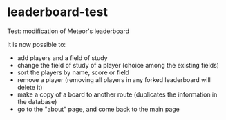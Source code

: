 leaderboard-test
================

Test: modification of Meteor's leaderboard

It is now possible to:
- add players and a field of study
- change the field of study of a player (choice among the existing fields)
- sort the players by name, score or field
- remove a player (removing all players in any forked leaderboard will delete it)
- make a copy of a board to another route (duplicates the information in the database)
- go to the "about" page, and come back to the main page



